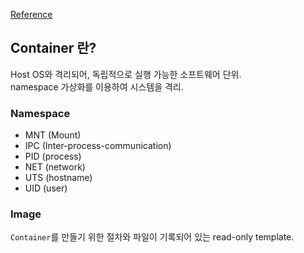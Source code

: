 [Reference](https://docs.docker.com/get-started/overview/)

## Container 란?
Host OS와 격리되어, 독립적으로 실행 가능한 소프트웨어 단위.   
namespace 가상화를 이용하여 시스템을 격리.

### Namespace
* MNT (Mount)
* IPC (Inter-process-communication)
* PID (process)
* NET (network)
* UTS (hostname)
* UID (user)

### Image
`Container`를 만들기 위한 절차와 파일이 기록되어 있는 read-only template.   

